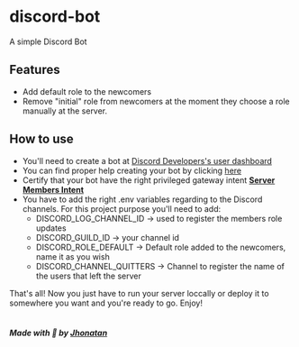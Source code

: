 # discord-bot

A simple Discord Bot

## Features

- Add default role to the newcomers
- Remove "initial" role from newcomers at the moment they choose a role manually at the server.

## How to use

- You'll need to create a bot at [Discord Developers's user dashboard](https://discord.com/developers/applications)
- You can find proper help creating your bot by clicking [here](https://discordjs.guide/preparations/setting-up-a-bot-application.html#creating-your-bot)
- Certify that your bot have the right privileged gateway intent [**Server Members Intent**](https://gist.github.com/advaith1/e69bcc1cdd6d0087322734451f15aa2f#what-are-these-privileged-intents-needed-for)
- You have to add the right .env variables regarding to the Discord channels. For this project purpose you'll need to add:
  - DISCORD_LOG_CHANNEL_ID → used to register the members role updates
  - DISCORD_GUILD_ID → your channel id
  - DISCORD_ROLE_DEFAULT → Default role added to the newcomers, name it as you wish
  - DISCORD_CHANNEL_QUITTERS → Channel to register the name of the users that left the server

That's all!
Now you just have to run your server loccally or deploy it to somewhere you want and you're ready to go.
Enjoy! <br/><br/>

##### Made with 💜 by [Jhonatan](https://github.com/jhonatanjunio)